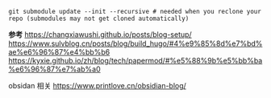 ```
git submodule update --init --recursive # needed when you reclone your repo (submodules may not get cloned automatically)
```





**参考**
https://changxiawushi.github.io/posts/blog-setup/
https://www.sulvblog.cn/posts/blog/build_hugo/#4%e9%85%8d%e7%bd%ae%e6%96%87%e4%bb%b6
https://kyxie.github.io/zh/blog/tech/papermod/#%e5%88%9b%e5%bb%ba%e6%96%87%e7%ab%a0

obsidan 相关
https://www.printlove.cn/obsidian-blog/
